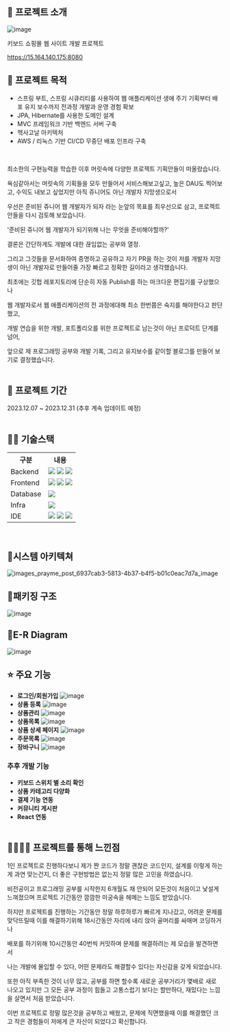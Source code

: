 ## 👀 프로젝트 소개
![image](https://github.com/gambae/allTheKeboard-Project/assets/103255941/5d45fe90-c4f1-4b19-9e42-3ab9af8c8a4a)

키보드 쇼핑몰 웹 사이트 개발 프로젝트

https://15.164.140.175:8080

## 👀 프로젝트 목적
* 스프링 부트, 스프링 시큐리티를 사용하여 웹 애플리케이션 생애 주기 기획부터 배포 유지 보수까지 전과정 개발과 운영 경험 확보
* JPA, Hibernate를 사용한 도메인 설계
* MVC 프레임워크 기반 백엔드 서버 구축
* 헥사고날 아키텍처
* AWS / 리눅스 기반 CI/CD 무중단 배포 인프라 구축
<br>

최소한의 구현능력을 학습한 이후 머릿속에 다양한 프로젝트 기획안들이 떠올랐습니다.

욕심같아서는 머릿속의 기획들을 모두 만들어서 서비스해보고싶고, 높은 DAU도 찍어보고, 수익도 내보고 싶었지만 아직 쥬니어도 아닌 개발자 지망생으로서

우선은 준비된 쥬니어 웹 개발자가 되자 라는 눈앞의 목표를 최우선으로 삼고, 프로젝트안들을 다시 검토해 보았습니다.

'준비된 쥬니어 웹 개발자가 되기위해 나는 무엇을 준비해야할까?'

결론은 간단하게도 개발에 대한 끊임없는 공부와 열정.

그리고 그것들을 문서화하여 증명하고 공유하고 자기 PR을 하는 것이 저를 개발자 지망생이 아닌 개발자로 만들어줄 가장 빠르고 정확한 길이라고 생각했습니다.

최초에는 깃헙 레포지토리에 단순히 자동 Publish를 하는 마크다운 편집기를 구상했으나

웹 개발자로서 웹 애플리케이션의 전 과정에대해 최소 한번쯤은 숙지를 해야한다고 판단했고,

개발 연습을 위한 개발, 포트폴리오를 위한 프로젝트로 남는것이 아닌 프로덕트 단계를 넘어,

앞으로 제 프로그래밍 공부와 개발 기록, 그리고 유지보수를 같이할 블로그를 만들어 보기로 결정했습니다.
<br><br>

## 📅 프로젝트 기간
2023.12.07 ~ 2023.12.31 (추후 계속 업데이트 예정)
<br><br>

## 💪🏻 기술스택
<table>
    <tr>
        <th>구분</th>
        <th>내용</th>
    </tr>
    <tr>
        <td>Backend</td>
        <td>
          <img src="https://img.shields.io/badge/springboot-0ABF53?style=for-the-badge&logo=springboot&logoColor=white">    
          <img src="https://img.shields.io/badge/jpa-0ABF53?style=for-the-badge&logo=springboot&logoColor=white">
          <img src="https://img.shields.io/badge/springsecurity-0ABF53F?style=for-the-badge&logo=springsecurity&logoColor=white">
      </td>
    </tr>
    <tr>
        <td>Frontend</td>
        <td>
         <img src="https://img.shields.io/badge/javascript-F7DF1E?style=for-the-badge&logo=javascript&logoColor=black">
         <img src="https://img.shields.io/badge/thymeleaf-0ABF53?style=for-the-badge&logo=thymeleaf&logoColor=white">
         <img src="https://img.shields.io/badge/bootstrap-A100FF?style=for-the-badge&logo=bootstrap&logoColor=white">
      </td>
    </tr>
    <tr>
        <td>Database</td>
        <td>
            <img src="https://img.shields.io/badge/mysql-31A8FF?style=for-the-badge&logo=mysql&logoColor=white">
        </td>
    </tr>
    <tr>
        <td>Infra</td>
        <td>
            <img src="https://img.shields.io/badge/amazonaws-EC1C24?style=for-the-badge&logo=amazonaws&logoColor=white">
        </td>
    </tr>
    <tr>
        <td>IDE</td>
        <td>
            <img src="https://img.shields.io/badge/intellijidea-A100FF?style=for-the-badge&logo=intellijidea&logoColor=white"/>
            <img src="https://img.shields.io/badge/mysqlworkbench-31A8FF?style=for-the-badge&logo=mysql&logoColor=white">
            <img src="https://img.shields.io/badge/GitHub-5A45FF?style=for-the-badge&logo=GitHub&logoColor=white"/>
        </td>
    </tr>
</table>
<br>

## 📌시스템 아키텍쳐
![images_prayme_post_6937cab3-5813-4b37-b4f5-b01c0eac7d7a_image](https://github.com/gambae/allTheKeboard-Project/assets/103255941/36b56238-4ba0-495e-8971-76201f9cd92b)
<br>

## 📌패키징 구조
![image](https://github.com/gambae/allTheKeboard-Project/assets/103255941/74f411f0-942b-4cc9-885b-a2b85383f81a)
<br>

## 📌E-R Diagram
![image](https://github.com/gambae/allTheKeboard-Project/assets/103255941/2e7e063b-c3f0-4fc3-ad9a-7ad46eb2559e)
<br>

## ⭐ 주요 기능
* <b>로그인/회원가입</b>
    ![image](https://github.com/gambae/allTheKeboard-Project/assets/103255941/e1598df0-827d-4524-bcb7-c8e8f62f0ccb)
* <b>상품 등록</b>
    ![image](https://github.com/gambae/allTheKeboard-Project/assets/103255941/e1598df0-827d-4524-bcb7-c8e8f62f0ccb)
* <b>상품관리</b>
    ![image](https://github.com/gambae/allTheKeboard-Project/assets/103255941/e1598df0-827d-4524-bcb7-c8e8f62f0ccb)
* <b>상품목록</b>
    ![image](https://github.com/gambae/allTheKeboard-Project/assets/103255941/e1598df0-827d-4524-bcb7-c8e8f62f0ccb)
* <b>상품 상세 페이지</b>
    ![image](https://github.com/gambae/allTheKeboard-Project/assets/103255941/e1598df0-827d-4524-bcb7-c8e8f62f0ccb)
* <b>주문목록</b>
    ![image](https://github.com/gambae/allTheKeboard-Project/assets/103255941/e1598df0-827d-4524-bcb7-c8e8f62f0ccb)
* <b>장바구니</b>
    ![image](https://github.com/gambae/allTheKeboard-Project/assets/103255941/e1598df0-827d-4524-bcb7-c8e8f62f0ccb)

### 추후 개발 기능
 * <b>키보드 스위치 별 소리 확인</b>
 * <b>상품 카테고리 다양화</b>
 * <b>결제 기능 연동</b>
 * <b>커뮤니티 게시판</b>
 * <b>React 연동</b>
<br><br>

## 👨‍👩‍👦‍👦 프로젝트를 통해 느낀점
1인 프로젝트로 진행하다보니 제가 짠 코드가 정말 괜찮은 코드인지, 설계를 이렇게 하는게 과연 맞는건지, 더 좋은 구현방법은 없는지 정말 많은 고민을 하였습니다.

비전공이고 프로그래밍 공부를 시작한지 6개월도 채 안되어 모든것이 처음이고 낯설게 느껴졌으며 프로젝트 기간동안 깜깜한 미궁속을 헤메는 느낌도 받았습니다.

하지만 프로젝트를 진행하는 기간동안 정말 하루하루가 빠르게 지나갔고, 어려운 문제를 맞닥뜨릴때 이를 해결하기위해 18시간동안 자리에 내리 앉아 골머리를 싸매며 코딩하거나

배포를 하기위해 10시간동안 40번씩 커밋하며 문제를 해결하려는 제 모습을 발견하면서

나는 개발에 몰입할 수 있다, 어떤 문제라도 해결할수 있다는 자신감을 갖게 되었습니다.

또한 아직 부족한 것이 너무 많고, 공부를 하면 할수록 새로운 공부거리가 몇배로 새로 나오고 있지만 그 모든 공부 과정이 힘들고 고통스럽기 보다는 할만하다, 재밌다는 느낌을 살면서 처음 받았습니다.

이번 프로젝트로 정말 많은것을 공부하고 배웠고, 문제에 직면했을때 이를 해결했던 크고 작은 경험들이 저에게 큰 자산이 되었다고 확신합니다.
